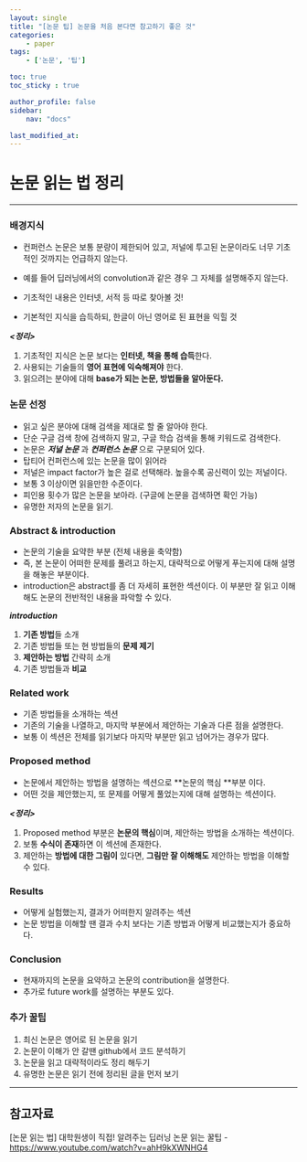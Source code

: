 ```yaml
---
layout: single
title: "[논문 팁] 논문을 처음 본다면 참고하기 좋은 것"
categories:	
    - paper
tags:
    - ['논문', '팁']

toc: true
toc_sticky : true

author_profile: false
sidebar:
    nav: "docs"

last_modified_at:
---
```



# 논문 읽는 법 정리

----



### 배경지식

- 컨퍼런스 논문은 보통 분량이 제한되어 있고, 저널에 투고된 논문이라도 너무 기초적인 것까지는 언급하지 않는다.
- 예를 들어 딥러닝에서의 convolution과 같은 경우 그 자체를 설명해주지 않는다.

- 기초적인 내용은 인터넷, 서적 등 따로 찾아볼 것!
- 기본적인 지식을 습득하되, 한글이 아닌 영어로 된 표현을 익힐 것



***<정리>***

1. 기초적인 지식은 논문 보다는 **인터넷, 책을 통해 습득**한다.
2. 사용되는 기술들의 **영어 표현에 익숙해져야** 한다.
3. 읽으려는 분야에 대해 **base가 되는 논문, 방법들을 알아둔다.**



### 논문 선정

- 읽고 싶은 분야에 대해 검색을 제대로 할 줄 알아야 한다.
- 단순 구글 검색 창에 검색하지 말고, 구글 학습 검색을 통해 키워드로 검색한다.
- 논문은 ***저널 논문*** 과 ***컨퍼런스 논문***  으로 구분되어 있다. 
- 탑티어 컨퍼런스에 있는 논문을 많이 읽어라
- 저널은 impact factor가 높은 걸로 선택해라. 높을수록 공신력이 있는 저널이다.
- 보통 3 이상이면 읽을만한 수준이다.
- 피인용 횟수가 많은 논문을 보아라. (구글에 논문을 검색하면 확인 가능)
- 유명한 저자의 논문을 읽기.



### Abstract & introduction

- 논문의 기술을 요약한 부분 (전체 내용을 축약함)
- 즉, 본 논문이 어떠한 문제를 풀려고 하는지, 대략적으로 어떻게 푸는지에 대해 설명을 해놓은 부분이다.
- introduction은 abstract를 좀 더 자세히 표현한 섹션이다. 이 부분만 잘 읽고 이해해도 논문의 전반적인 내용을 파악할 수 있다.

***introduction***

1. **기존 방법**들 소개
2. 기존 방법들 또는 현 방법들의 **문제 제기**
3. **제안하는 방법** 간략히 소개
4. 기존 방법들과 **비교**



### Related work

- 기존 방법들을 소개하는 섹션
- 기존의 기술을 나열하고, 마지막 부분에서 제안하는 기술과 다른 점을 설명한다.
- 보통 이 섹션은 전체를 읽기보다 마지막 부분만 읽고 넘어가는 경우가 많다.



### Proposed method

- 논문에서 제안하는 방법을 설명하는 섹션으로 **논문의 핵심 **부분 이다.
- 어떤 것을 제안했는지, 또 문제를 어떻게 풀었는지에 대해 설명하는 섹션이다.

***<정리>***

1. Proposed method 부분은 **논문의 핵심**이며, 제안하는 방법을 소개하는 섹션이다.
2. 보통 **수식이 존재**하면 이 섹션에 존재한다.
3. 제안하는 **방법에 대한 그림이** 있다면, **그림만 잘 이해해도** 제안하는 방법을 이해할 수 있다.



### Results

- 어떻게 실험했는지, 결과가 어떠한지 알려주는 섹션
- 논문 방법을 이해할 땐 결과 수치 보다는 기존 방법과 어떻게 비교했는지가 중요하다.



###  Conclusion

- 현재까지의 논문을 요약하고 논문의 contribution을 설명한다.
- 추가로 future work를 설명하는 부분도 있다.



### 추가 꿀팁

1. 최신 논문은 영어로 된 논문을 읽기
2. 논문이 이해가 안 갈땐 github에서 코드 분석하기
3. 논문을 읽고 대략적이라도 정리 해두기
4. 유명한 논문은 읽기 전에 정리된 글을 먼저 보기





----

## 참고자료

[논문 읽는 법] 대학원생이 직접! 알려주는 딥러닝 논문 읽는 꿀팁 - https://www.youtube.com/watch?v=ahH9kXWNHG4





